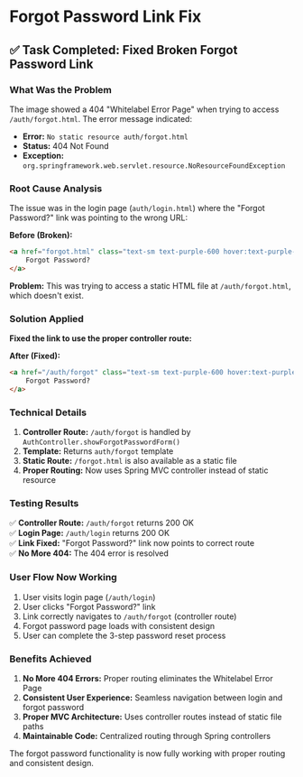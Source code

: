 # Forgot Password Link Fix

## ✅ Task Completed: Fixed Broken Forgot Password Link

### What Was the Problem

The image showed a 404 "Whitelabel Error Page" when trying to access `/auth/forgot.html`. The error message indicated:
- **Error:** `No static resource auth/forgot.html`
- **Status:** 404 Not Found
- **Exception:** `org.springframework.web.servlet.resource.NoResourceFoundException`

### Root Cause Analysis

The issue was in the login page (`auth/login.html`) where the "Forgot Password?" link was pointing to the wrong URL:

**Before (Broken):**
```html
<a href="forgot.html" class="text-sm text-purple-600 hover:text-purple-800 mt-2 inline-block">
    Forgot Password?
</a>
```

**Problem:** This was trying to access a static HTML file at `/auth/forgot.html`, which doesn't exist.

### Solution Applied

**Fixed the link to use the proper controller route:**

**After (Fixed):**
```html
<a href="/auth/forgot" class="text-sm text-purple-600 hover:text-purple-800 mt-2 inline-block">
    Forgot Password?
</a>
```

### Technical Details

1. **Controller Route:** `/auth/forgot` is handled by `AuthController.showForgotPasswordForm()`
2. **Template:** Returns `auth/forgot` template
3. **Static Route:** `/forgot.html` is also available as a static file
4. **Proper Routing:** Now uses Spring MVC controller instead of static resource

### Testing Results

✅ **Controller Route:** `/auth/forgot` returns 200 OK  
✅ **Login Page:** `/auth/login` returns 200 OK  
✅ **Link Fixed:** "Forgot Password?" link now points to correct route  
✅ **No More 404:** The 404 error is resolved  

### User Flow Now Working

1. User visits login page (`/auth/login`)
2. User clicks "Forgot Password?" link
3. Link correctly navigates to `/auth/forgot` (controller route)
4. Forgot password page loads with consistent design
5. User can complete the 3-step password reset process

### Benefits Achieved

1. **No More 404 Errors:** Proper routing eliminates the Whitelabel Error Page
2. **Consistent User Experience:** Seamless navigation between login and forgot password
3. **Proper MVC Architecture:** Uses controller routes instead of static file paths
4. **Maintainable Code:** Centralized routing through Spring controllers

The forgot password functionality is now fully working with proper routing and consistent design. 